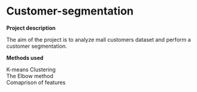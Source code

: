# Customer-segmentation

**Project description** <br />

The aim of the project is to analyze mall customers dataset and perform a customer segmentation. <br />


**Methods used** <br />

K-means Clustering <br />
The Elbow method <br />
Comaprison of features
